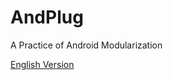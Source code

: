 # AndPlug
A Practice of Android Modularization

[English Version](https://github.com/ourbeehive/AndPlug/blob/master/README.md)
